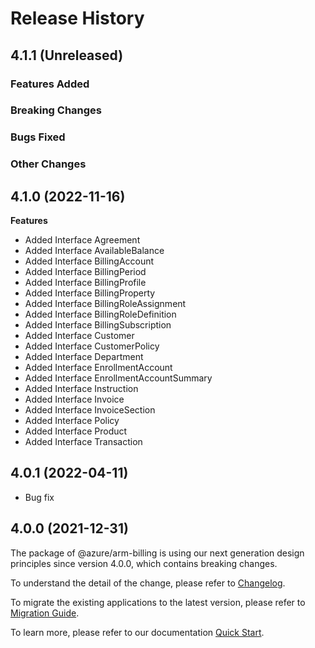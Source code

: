 # Release History

## 4.1.1 (Unreleased)

### Features Added

### Breaking Changes

### Bugs Fixed

### Other Changes

## 4.1.0 (2022-11-16)
    
**Features**

  - Added Interface Agreement
  - Added Interface AvailableBalance
  - Added Interface BillingAccount
  - Added Interface BillingPeriod
  - Added Interface BillingProfile
  - Added Interface BillingProperty
  - Added Interface BillingRoleAssignment
  - Added Interface BillingRoleDefinition
  - Added Interface BillingSubscription
  - Added Interface Customer
  - Added Interface CustomerPolicy
  - Added Interface Department
  - Added Interface EnrollmentAccount
  - Added Interface EnrollmentAccountSummary
  - Added Interface Instruction
  - Added Interface Invoice
  - Added Interface InvoiceSection
  - Added Interface Policy
  - Added Interface Product
  - Added Interface Transaction
    
## 4.0.1 (2022-04-11)

  - Bug fix

## 4.0.0 (2021-12-31)

The package of @azure/arm-billing is using our next generation design principles since version 4.0.0, which contains breaking changes.

To understand the detail of the change, please refer to [Changelog](https://aka.ms/js-track2-changelog).

To migrate the existing applications to the latest version, please refer to [Migration Guide](https://aka.ms/js-track2-migration-guide).

To learn more, please refer to our documentation [Quick Start](https://aka.ms/azsdk/js/mgmt/quickstart ).
